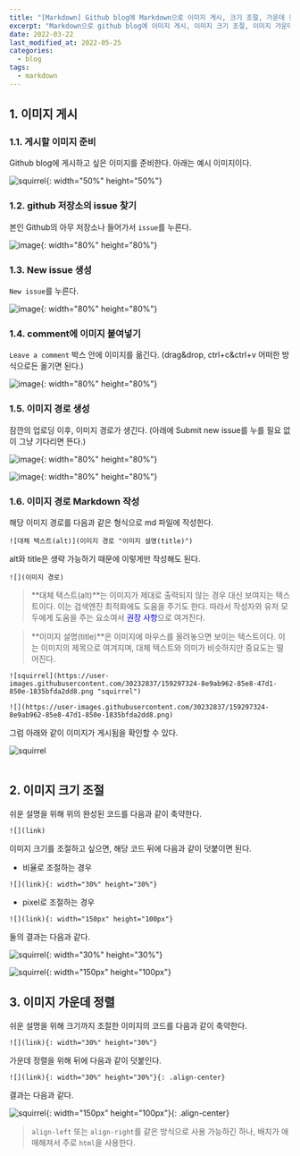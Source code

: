 ```yaml
---
title: "[Markdown] Github blog에 Markdown으로 이미지 게시, 크기 조절, 가운데 정렬"
excerpt: "Markdown으로 github blog에 이미지 게시, 이미지 크기 조절, 이미지 가운데 정렬을 한다."
date: 2022-03-22
last_modified_at: 2022-05-25
categories:
  - blog
tags:
  - markdown
---
```


## 1. 이미지 게시
### 1.1. 게시할 이미지 준비
Github blog에 게시하고 싶은 이미지를 준비한다. 아래는 예시 이미지이다.

![squirrel](https://user-images.githubusercontent.com/30232837/159294626-eef2b3c3-322c-468b-94f3-5d05939cf3e6.png "squirrel"){: width="50%" height="50%"}

### 1.2. github 저장소의 issue 찾기
본인 Github의 아무 저장소나 들어가서 `issue`를 누른다.

![image](https://user-images.githubusercontent.com/30232837/159294531-c7692552-4b27-4635-bd9d-076c3667a1fd.png "image"){: width="80%" height="80%"}

### 1.3. New issue 생성
`New issue`를 누른다.

![image](https://user-images.githubusercontent.com/30232837/159295582-37dcfa7d-353b-4ece-8592-520f0b03da69.png "image"){: width="80%" height="80%"}

### 1.4. comment에 이미지 붙여넣기
`Leave a comment` 박스 안에 이미지를 옮긴다. (drag&drop, ctrl+c&ctrl+v 어떠한 방식으로든 옮기면 된다.)

![image](https://user-images.githubusercontent.com/30232837/159295800-196f73a7-91cd-4799-bcfc-98848c5e9f16.png "image"){: width="80%" height="80%"}

### 1.5. 이미지 경로 생성
잠깐의 업로딩 이후, 이미지 경로가 생긴다. (아래에 Submit new issue를 누를 필요 없이 그냥 기다리면 뜬다.)

![image](https://user-images.githubusercontent.com/30232837/159296554-f2ad557f-0f06-4066-abc9-ca0b753f5f18.png "image"){: width="80%" height="80%"}

![image](https://user-images.githubusercontent.com/30232837/159296746-b8883386-192f-46f9-86c2-3cd63fa5e12e.png "image"){: width="80%" height="80%"}

### 1.6. 이미지 경로 Markdown 작성
해당 이미지 경로를 다음과 같은 형식으로 md 파일에 작성한다.

```
![대체 텍스트(alt)](이미지 경로 "이미지 설명(title)")
```

alt와 title은 생략 가능하기 때문에 이렇게만 작성해도 된다.

```
![](이미지 경로)
```
  
> **대체 텍스트(alt)**는 이미지가 제대로 출력되지 않는 경우 대신 보여지는 텍스트이다. 이는 검색엔진 최적화에도 도움을 주기도 한다. 따라서 작성자와 유저 모두에게 도움을 주는 요소여서 <span style="color:blue">권장 사항</span>으로 여겨진다.

> **이미지 설명(title)**은 이미지에 마우스를 올려놓으면 보이는 텍스트이다. 이는 이미지의 제목으로 여겨지며, 대체 
텍스트와 의미가 비슷하지만 중요도는 떨어진다. 


```
![squirrel](https://user-images.githubusercontent.com/30232837/159297324-8e9ab962-85e8-47d1-850e-1835bfda2dd8.png "squirrel")
```
```
![](https://user-images.githubusercontent.com/30232837/159297324-8e9ab962-85e8-47d1-850e-1835bfda2dd8.png)
```

그럼 아래와 같이 이미지가 게시됨을 확인할 수 있다.

![squirrel](https://user-images.githubusercontent.com/30232837/159297324-8e9ab962-85e8-47d1-850e-1835bfda2dd8.png "squirrel")
<br><br>

## 2. 이미지 크기 조절

쉬운 설명을 위해 위의 완성된 코드를 다음과 같이 축약한다.

```
![](link)
```

이미지 크기를 조절하고 싶으면, 해당 코드 뒤에 다음과 같이 덧붙이면 된다.

* 비율로 조절하는 경우

```
![](link){: width="30%" height="30%"}
```
* pixel로 조절하는 경우

```
![](link){: width="150px" height="100px"}
```

둘의 결과는 다음과 같다.

![squirrel](https://user-images.githubusercontent.com/30232837/159297324-8e9ab962-85e8-47d1-850e-1835bfda2dd8.png "squirrel"){: width="30%" height="30%"}

![squirrel](https://user-images.githubusercontent.com/30232837/159297324-8e9ab962-85e8-47d1-850e-1835bfda2dd8.png "squirrel"){: width="150px" height="100px"}

## 3. 이미지 가운데 정렬

쉬운 설명을 위해 크기까지 조절한 이미지의 코드를 다음과 같이 축약한다.

```
![](link){: width="30%" height="30%"}
```

가운데 정렬을 위해 뒤에 다음과 같이 덧붙인다.

```
![](link){: width="30%" height="30%"}{: .align-center}
```

결과는 다음과 같다.

![squirrel](https://user-images.githubusercontent.com/30232837/159297324-8e9ab962-85e8-47d1-850e-1835bfda2dd8.png "squirrel"){: width="150px" height="100px"}{: .align-center}

> `align-left` 또는 `align-right`를 같은 방식으로 사용 가능하긴 하나, 배치가 애매해져서 주로 `html`을 사용한다.